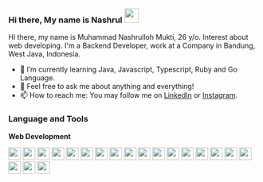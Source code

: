 ### Hi there, My name is Nashrul <img src="https://github.com/TheDudeThatCode/TheDudeThatCode/blob/master/Assets/Hi.gif" width="29px">
Hi there, my name is Muhammad Nashrulloh Mukti, 26 y/o. Interest about web developing. I'm a Backend Developer, work at a Company in Bandung, West Java, Indonesia. 
- 📖 I’m currently learning Java, Javascript, Typescript, Ruby and Go Language.
- 💬 Feel free to ask me about anything and everything!
- 📫 How to reach me: You may follow me on [LinkedIn](https://www.linkedin.com/in/muhammad-nashrulloh-mukti-897688143/) or  [Instagram](https://www.instagram.com/mhmmdnmkt/).

### Language and Tools

**Web Development**

<code><img height="25" src="https://cdn.svgporn.com/logos/nodejs-icon.svg"></code>
<code><img height="25" src="https://cdn.svgporn.com/logos/java.svg"></code>
<code><img height="25" src="https://cdn.svgporn.com/logos/php.svg"></code>
<code><img height="25" src="https://cdn.svgporn.com/logos/python.svg"></code>
<code><img height="25" src="https://cdn.svgporn.com/logos/go.svg"></code>
<code><img height="25" src="https://cdn.svgporn.com/logos/laravel.svg"></code>
<code><img height="25" src="https://cdn.svgporn.com/logos/spring.svg"></code>
<code><img height="25" src="https://cdn.svgporn.com/logos/django-icon.svg"></code>
<code><img height="25" src="https://cdn.svgporn.com/logos/mysql.svg"></code>
<code><img height="25" src="https://cdn.svgporn.com/logos/postgresql.svg"></code>
<code><img height="25" src="https://cdn.svgporn.com/logos/html-5.svg"></code>
<code><img height="25" src="https://cdn.svgporn.com/logos/css-3.svg"></code>
<code><img height="25" src="https://cdn.svgporn.com/logos/javascript.svg"></code>
<code><img height="25" src="https://cdn.svgporn.com/logos/sass.svg"></code>
<code><img height="25" src="https://cdn.svgporn.com/logos/webpack.svg"></code>
<code><img height="25" src="https://cdn.svgporn.com/logos/materializecss.svg"></code>
<code><img height="25" src="https://cdn.svgporn.com/logos/git-icon.svg"></code>
<code><img height="25" src="https://cdn.svgporn.com/logos/firebase.svg"></code>
<code><img height="25" src="https://cdn.svgporn.com/logos/rails.svg"></code>
<code><img height="25" src="https://cdn.svgporn.com/logos/ruby.svg"></code>
